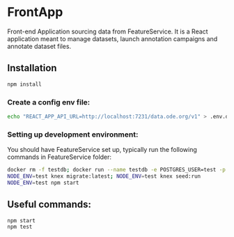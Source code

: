 # FrontApp

Front-end Application sourcing data from FeatureService. It is a React application meant to manage datasets, launch annotation campaigns and annotate dataset files.

## Installation

```sh
npm install
```

### Create a config env file:

```sh
echo "REACT_APP_API_URL=http://localhost:7231/data.ode.org/v1" > .env.development.local
```

### Setting up development environment:

You should have FeatureService set up, typically run the following commands in FeatureService folder:

```sh
docker rm -f testdb; docker run --name testdb -e POSTGRES_USER=test -p 127.0.0.1:5433:5432 -d mdillon/postgis
NODE_ENV=test knex migrate:latest; NODE_ENV=test knex seed:run
NODE_ENV=test npm start
```

## Useful commands:

```sh
npm start
npm test
```
